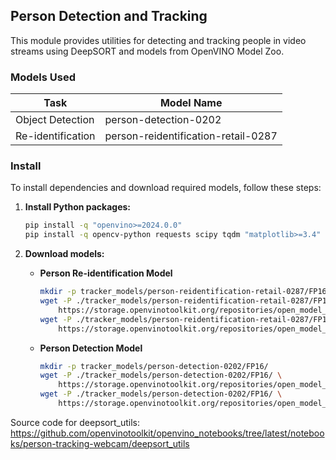 ## Person Detection and Tracking
This module provides utilities for detecting and tracking people in video streams using DeepSORT and models from OpenVINO Model Zoo. 

### Models Used
| Task                | Model Name                              |
|---------------------|-----------------------------------------|
| Object Detection    | person-detection-0202                   |
| Re-identification   | person-reidentification-retail-0287     |

### Install
To install dependencies and download required models, follow these steps:

1. **Install Python packages:**
	 ```bash
	 pip install -q "openvino>=2024.0.0"
	 pip install -q opencv-python requests scipy tqdm "matplotlib>=3.4"
	 ```

2. **Download models:**
	 - **Person Re-identification Model**
		 ```bash
		 mkdir -p tracker_models/person-reidentification-retail-0287/FP16/
		 wget -P ./tracker_models/person-reidentification-retail-0287/FP16/ \
			 https://storage.openvinotoolkit.org/repositories/open_model_zoo/2023.0/models_bin/1/person-reidentification-retail-0287/FP16/person-reidentification-retail-0287.xml
		 wget -P ./tracker_models/person-reidentification-retail-0287/FP16/ \
			 https://storage.openvinotoolkit.org/repositories/open_model_zoo/2023.0/models_bin/1/person-reidentification-retail-0287/FP16/person-reidentification-retail-0287.bin
		 ```

	 - **Person Detection Model**
		 ```bash
		 mkdir -p tracker_models/person-detection-0202/FP16/
		 wget -P ./tracker_models/person-detection-0202/FP16/ \
			 https://storage.openvinotoolkit.org/repositories/open_model_zoo/2023.0/models_bin/1/person-detection-0202/FP16/person-detection-0202.xml
		 wget -P ./tracker_models/person-detection-0202/FP16/ \
			 https://storage.openvinotoolkit.org/repositories/open_model_zoo/2023.0/models_bin/1/person-detection-0202/FP16/person-detection-0202.bin
		 ```


Source code for deepsort_utils: https://github.com/openvinotoolkit/openvino_notebooks/tree/latest/notebooks/person-tracking-webcam/deepsort_utils